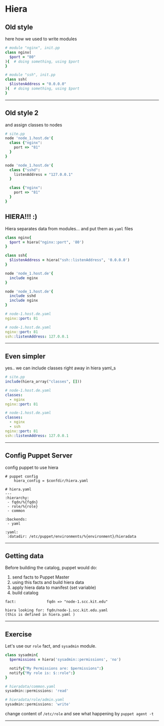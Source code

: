 # Hiera

## Old style

here how we used to write modules

```ruby
# module "nginx", init.pp
class nginx(
  $port = "80"
){  # doing something, using $port
}

# module "ssh", init.pp
class ssh(
  $listenAddress = "0.0.0.0"
){  # doing something, using $port
}
```


---

## Old style 2

and assign classes to nodes

```ruby
# site.pp
node 'node_1.host.de'{
  class {"nginx":
    port => "81"
  }
}

node 'node_1.host.de'{
  class {"sshd":
    listenAddress = "127.0.0.1"
  }

  class {"nginx":
    port => "81"
  }
}
```

## HIERA!!! :)

Hiera separates data from modules...  and put them as `yaml` files

```ruby
class nginx{
  $port = hiera("nginx::port", '80')
}

class ssh{
  $listenAddress = hiera("ssh::listenAddress", '0.0.0.0')
}

node 'node_1.host.de'{
  include nginx
}

node 'node_1.host.de'{
  include sshd
  include nginx
}
```

```yaml
# node-1.host.de.yaml
nginx::port: 81

# node-1.host.de.yaml
nginx::port: 81
ssh::listenAddress: 127.0.0.1
```

---

## Even simpler

yes.. we can include classes right away in hiera yaml_s

```ruby
# site.pp
include(hiera_array("classes", []))

```

```yaml
# node-1.host.de.yaml
classes:
  - nginx
nginx::port: 81

# node-1.host.de.yaml
classes:
  - nginx
  - ssh
nginx::port: 81
ssh::listenAddress: 127.0.0.1
```

---

## Config Puppet Server

config puppet to use hiera

```
# puppet config
    hiera_config = $confdir/hiera.yaml
```

```
# hiera.yaml
---
:hierarchy:
 - fqdn/%{fqdn}
 - role/%{role}
 - common

:backends:
 - yaml

:yaml:
 :datadir: /etc/puppet/environments/%{environment}/hieradata

```

---

## Getting data

Before building the catalog, puppet would do:

 1. send facts to Puppet Master
 2. using this facts and build hiera data
 3. apply hiera data to manifest (set variable)
 4. build catalog

```
fact:              fqdn => "node-1.scc.kit.edu"

hiera looking for: fqdn/node-1.scc.kit.edu.yaml
(this is defined in hiera.yaml )
```

---

## Exercise

Let's use our `role` fact, and `sysadmin` module.

```ruby
class sysadmin{
  $permissions = hiera('sysadmin::permissions', 'no')

  notify{"My Permissions are: $permissions":}
  notify{"My role is: $::role":}
}
```

```bash
# hieradata/common.yaml
sysadmin::permissions: 'read'

# hieradata/role/admin.yaml
sysadmin::permissions: 'write'

```

change content of `/etc/role` and see what happening by `puppet agent -t`

---
